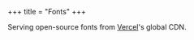 +++
title = "Fonts"
+++

Serving open-source fonts from [Vercel](https://vercel.com/)'s global CDN.
